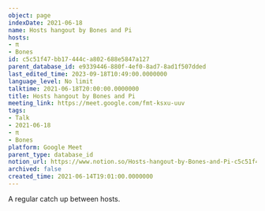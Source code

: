```yaml
---
object: page
indexDate: 2021-06-18
name: Hosts hangout by Bones and Pi
hosts:
- π
- Bones
id: c5c51f47-bb17-444c-a802-688e5847a127
parent_database_id: e9339446-880f-4ef0-8ad7-8ad1f507dded
last_edited_time: 2023-09-18T10:49:00.0000000
language_level: No limit
talktime: 2021-06-18T20:00:00.0000000
title: Hosts hangout by Bones and Pi
meeting_link: https://meet.google.com/fmt-ksxu-uuv
tags:
- Talk
- 2021-06-18
- π
- Bones
platform: Google Meet
parent_type: database_id
notion_url: https://www.notion.so/Hosts-hangout-by-Bones-and-Pi-c5c51f47bb17444ca802688e5847a127
archived: false
created_time: 2021-06-14T19:01:00.0000000
---
```


A regular catch up between hosts.


